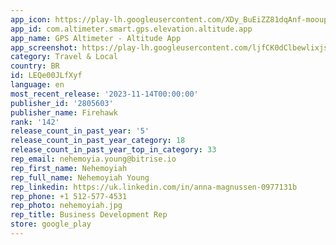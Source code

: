 ```yaml
---
app_icon: https://play-lh.googleusercontent.com/XDy_BuEiZZ81dqAnf-mooupyiDUwf_Oo2tPDncQ_lNimGVQ2e41VT3pCek9-bzN23TNL
app_id: com.altimeter.smart.gps.elevation.altitude.app
app_name: GPS Altimeter - Altitude App
app_screenshot: https://play-lh.googleusercontent.com/ljfCK0dClbewlixjsTFvDpUfYlFCUg4jUv19X0bGihCqxunYNFLtBv9OG_qSc7_Ul3o
category: Travel & Local
country: BR
id: LEQe00JLfXyf
language: en
most_recent_release: '2023-11-14T00:00:00'
publisher_id: '2805603'
publisher_name: Firehawk
rank: '142'
release_count_in_past_year: '5'
release_count_in_past_year_category: 18
release_count_in_past_year_top_in_category: 33
rep_email: nehemoyia.young@bitrise.io
rep_first_name: Nehemoyiah
rep_full_name: Nehemoyiah Young
rep_linkedin: https://uk.linkedin.com/in/anna-magnussen-0977131b
rep_phone: +1 512-577-4531
rep_photo: nehemoyiah.jpg
rep_title: Business Development Rep
store: google_play
---
```

